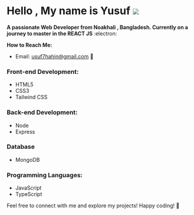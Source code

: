 # Hello , My name is Yusuf ![](https://user-images.githubusercontent.com/18350557/176309783-0785949b-9127-417c-8b55-ab5a4333674e.gif) 
**A passionate Web Developer from Noakhali , Bangladesh. Currently on a journey to master in the REACT JS**  :electron:

**How to Reach Me:**
- Email: usuf7hahin@gmail.com 📧

### Front-end Development:
- HTML5
- CSS3
- Tailwind CSS

### Back-end Development:
- Node
- Express

### Database
- MongoDB

### Programming Languages:
- JavaScript
- TypeScript

Feel free to connect with me and explore my projects! Happy coding! 🚀
